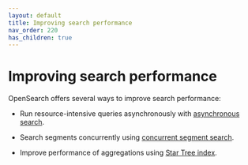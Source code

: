 ```yaml
---
layout: default
title: Improving search performance
nav_order: 220
has_children: true
---
```


# Improving search performance

OpenSearch offers several ways to improve search performance:

- Run resource-intensive queries asynchronously with [asynchronous search]({{site.url}}{{site.baseurl}}/search-plugins/async/).

- Search segments concurrently using [concurrent segment search]({{site.url}}{{site.baseurl}}/search-plugins/concurrent-segment-search/).

- Improve performance of aggregations using [Star Tree index]({{site.url}}{{site.baseurl}}/search-plugins/star-tree-index/).